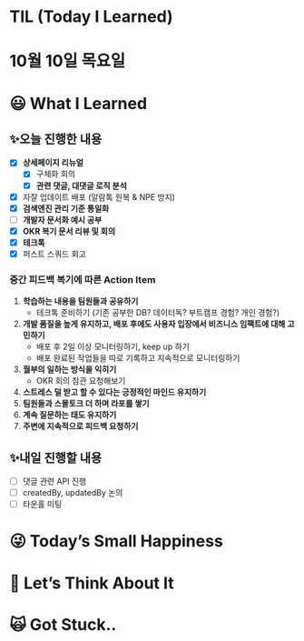 # TIL (Today I Learned)

# 10월 10일 목요일

# 😃 What I Learned

## ✨오늘 진행한 내용

- [x]  **상세페이지 리뉴얼**
    - [x]  구체화 회의
    - [x]  **관련 댓글, 대댓글 로직 분석**
- [x]  자잘 업데이트 배포 (알람톡 원복 & NPE 방지)
- [x]  **검색엔진 관리 기준 통일화**
- [ ]  **개발자 문서화 예시 공부**
- [x]  **OKR 복기 문서 리뷰 및 회의**
- [x]  **테크톡**
- [x]  퍼스트 스쿼드 회고

### 중간 피드백 복기에 따른 Action Item

1. **학습하는 내용을 팀원들과 공유하기**
    - 테크톡 준비하기 (기존 공부한 DB? 데이터독? 부트캠프 경험? 개인 경험?)
2. **개발 품질을 높게 유지하고, 배포 후에도 사용자 입장에서 비즈니스 임팩트에 대해 고민하기**
    - 배포 후 2일 이상 모니터링하기, keep up 하기
    - 배포 완료된 작업들을 따로 기록하고 지속적으로 모니터링하기
3. **월부의 일하는 방식을 익히기**
    - OKR 회의 참관 요청해보기
4. **스트레스 덜 받고 할 수 있다는 긍정적인 마인드 유지하기**
5. **팀원들과 스몰토크 더 하며 라포를 쌓기**
6. **계속 질문하는 태도 유지하기**
7. **주변에 지속적으로 피드백 요청하기**

## ✨내일 진행할 내용

- [ ]  댓글 관련 API 진행
- [ ]  createdBy, updatedBy 논의
- [ ]  타운홀 미팅

# 😜 Today’s Small Happiness

# 🧐 Let’s Think About It

# 🙀 Got Stuck..